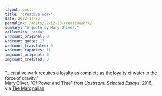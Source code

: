 ```yaml
---
layout: posts
title: "creative work"
date: 2022-12-23
permalink: /posts/22-12-23-creativework/
summary: "A quote by Mary Oliver."
collection: "coda"
wrdcount_original: 0
wrdcount_quote: 17
wrdcount_translated: 0
wrdcount_capnotes: 14
imgcount_original: 0
imgcount_credited: 0
---
```

<span class="text-body-quote">"...creative work requires a loyalty as complete as the loyalty of water to the force of gravity."</span>  
<span class="text-body-credit">Mary Oliver, "Of Power and Time" from *Upstream: Selected Essays*, 2016, via [The Marginalian](https://www.themarginalian.org/2016/10/12/mary-oliver-upstream-creativity-power-time/).</span>
